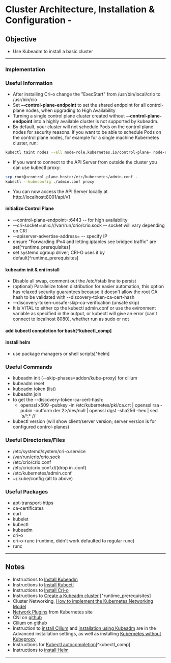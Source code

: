 # Cluster Architecture, Installation & Configuration - 

## Objective
*  Use Kubeadm to install a basic cluster

---

### Implementation

### Useful Information
* After installing Cri-o change the "ExecStart" from /usr/bin/local/crio to /usr/bin/cio
* Set **--control-plane-endpoint** to set the shared endpoint for all control-plane nodes, when upgrading to High Availability
* Turning a single control plane cluster created without **--control-plane-endpoint** into a highly available cluster is not supported by kubeadm.
* By default, your cluster will not schedule Pods on the control plane nodes for security reasons. If you want to be able to schedule Pods on the control plane nodes, for example for a single machine Kubernetes cluster, run:

```zsh
kubectl taint nodes --all node-role.kubernetes.io/control-plane- node-role.kubernetes.io/master-
```

* If you want to connect to the API Server from outside the cluster you can use kubectl proxy:

```zsh
scp root@<control-plane-host>:/etc/kubernetes/admin.conf .
kubectl --kubeconfig ./admin.conf proxy
```

* You can now access the API Server locally at http://localhost:8001/api/v1

#### initialize Control Plane
* --control-plane-endpoint=<ip-address>:6443 -- for high availability
* --cri-socket=unix:///var/run/crio/crio.sock -- socket will vary depending on CRI
* --apiserver-advertise-address=<ip-address> -- specify IP
* ensure "Forwarding IPv4 and letting iptables see bridged traffic" are set[^runtime_prerequisites]
* set systemd cgroup driver; CRI-O uses it by default[^runtime_prerequisites]

#### kubeadm init & cni install
* Disable all swap, comment out the /etc/fstab line to persist
* (optional) Parallelize token distribution for easier automation, this option has relaxed security guarantees because it doesn't allow the root CA hash to be validated with --discovery-token-ca-cert-hash
* --discovery-token-unsafe-skip-ca-verification (unsafe skip)
* It is VITAL to either cp the kubectl admin.conf or use the evironment variable as specified in the output, or kubectl will give an error (can't connect to localhost 8080), whether run as sudo or not

#### add kubectl completion for bash[^kubectl_comp]

#### install helm
* use package managers or shell scripts[^helm]


### Useful Commands
* kubeadm init (--skip-phases=addon/kube-proxy) for cilium
* kubeadm reset
* kubeadm token (list)
* kubeadm join
* to get the --discovery-token-ca-cert-hash:
	* openssl x509 -pubkey -in /etc/kubernetes/pki/ca.crt | openssl rsa -pubin -outform der 2>/dev/null | openssl dgst -sha256 -hex | sed 's/^.* //'
* kubectl version (will show client/server version; server version is for configured control-planes)

### Useful Directories/Files
* /etc/systemd/system/cri-o.service
* /var/run/crio/crio.sock
* /etc/crio/crio.conf
* /etc/crio/crio.conf.d/(drop in .conf)
* /etc/kubernetes/admin.conf
* ~/.kube/config (alt to above)

### Useful Packages
* apt-transport-https
* ca-certificates
* curl
* kubelet
* kubectl
* kubeadm
* cri-o
* cri-o-runc (runtime, didn't work defaulted to regular runc)
* runc

---

## Notes
* Instructions to [Install Kubeadm](https://kubernetes.io/docs/setup/production-environment/tools/kubeadm/install-kubeadm/) 
* Instructions to [Install Kubectl](https://kubernetes.io/docs/tasks/tools/install-kubectl-linux/)
* Instructions to [Install Cri-o](https://github.com/cri-o/cri-o/blob/main/install.md)
* Instructions to [Create a Kubeadm cluster](https://kubernetes.io/docs/setup/production-environment/tools/kubeadm/create-cluster-kubeadm/) [^runtime_prerequisites]
* Cluster Networking, [How to implement the Kubernetes Networking Model](https://kubernetes.io/docs/concepts/cluster-administration/networking/#how-to-implement-the-kubernetes-networking-model)
* [Network Plugins](https://kubernetes.io/docs/concepts/extend-kubernetes/compute-storage-net/network-plugins/#cni) from Kubernetes site
* CNI on [github](https://github.com/containernetworking/cni)
* [Cilium](https://github.com/cilium/cilium) on github
* Instruction to [install Cilium](https://docs.cilium.io/en/stable/gettingstarted/) and [installation using Kubeadm](https://docs.cilium.io/en/stable/gettingstarted/k8s-install-kubeadm/) are in the Advanced installation settings, as well as installing [Kubernetes without Kubeproxy](https://docs.cilium.io/en/stable/gettingstarted/kubeproxy-free/#kubeproxy-free)
* Instructions for [Kubectl autocompletion](https://kubernetes.io/docs/tasks/tools/install-kubectl-linux/)[^kubectl_comp]
* Instructions to [install Helm](https://helm.sh/docs/intro/install/)

---
